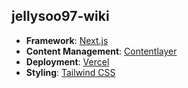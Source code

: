 ## jellysoo97-wiki

- **Framework**: [Next.js](https://nextjs.org/)
- **Content Management**: [Contentlayer](https://contentlayer.dev/)
- **Deployment**: [Vercel](https://vercel.com)
- **Styling**: [Tailwind CSS](https://tailwindcss.com)
